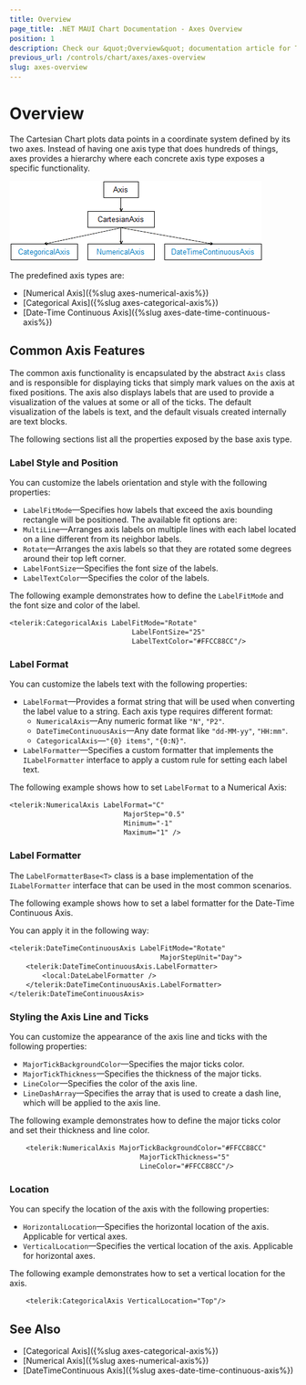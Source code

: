```yaml
---
title: Overview
page_title: .NET MAUI Chart Documentation - Axes Overview
position: 1
description: Check our &quot;Overview&quot; documentation article for Telerik Chart for .NET MAUI.
previous_url: /controls/chart/axes/axes-overview
slug: axes-overview
---
```


# Overview

The Cartesian Chart plots data points in a coordinate system defined by its two axes. Instead of having one axis type that does hundreds of things, axes provides a hierarchy where each concrete axis type exposes a specific functionality.

![Axes Class Diagram](images/axes-class-diagram.png)

The predefined axis types are:

- [Numerical Axis]({%slug axes-numerical-axis%})
- [Categorical Axis]({%slug axes-categorical-axis%})
- [Date-Time Continuous Axis]({%slug axes-date-time-continuous-axis%})

## Common Axis Features

The common axis functionality is encapsulated by the abstract `Axis` class and is responsible for displaying ticks that simply mark values on the axis at fixed positions. The axis also displays labels that are used to provide a visualization of the values at some or all of the ticks. The default visualization of the labels is text, and the default visuals created internally are text blocks.

The following sections list all the properties exposed by the base axis type.

### Label Style and Position

You can customize the labels orientation and style with the following properties:

- `LabelFitMode`&mdash;Specifies how labels that exceed the axis bounding rectangle will be positioned. The available fit options are:
 - `MultiLine`&mdash;Arranges axis labels on multiple lines with each label located on a line different from its neighbor labels.
 - `Rotate`&mdash;Arranges the axis labels so that they are rotated some degrees around their top left corner.
- `LabelFontSize`&mdash;Specifies the font size of the labels.
- `LabelTextColor`&mdash;Specifies the color of the labels.

The following example demonstrates how to define the `LabelFitMode` and the font size and color of the label.

```XAML
<telerik:CategoricalAxis LabelFitMode="Rotate"
							  LabelFontSize="25"
							  LabelTextColor="#FFCC88CC"/>
```

### Label Format

You can customize the labels text with the following properties:

- `LabelFormat`&mdash;Provides a format string that will be used when converting the label value to a string. Each axis type requires different format:
  - `NumericalAxis`&mdash;Any numeric format like `"N"`, `"P2"`.
  - `DateTimeContinuousAxis`&mdash;Any date format like `"dd-MM-yy"`, `"HH:mm"`.
  - `CategoricalAxis`&mdash;`"{0} items"`, `"{0:N}"`.
- `LabelFormatter`&mdash;Specifies a custom formatter that implements the `ILabelFormatter` interface to apply a custom rule for setting each label text.

The following example shows how to set `LabelFormat` to a Numerical Axis:

```XAML
<telerik:NumericalAxis LabelFormat="C"
							MajorStep="0.5"
							Minimum="-1"
							Maximum="1" />
```

### Label Formatter

The `LabelFormatterBase<T>` class is a base implementation of the `ILabelFormatter` interface that can be used in the most common scenarios.

The following example shows how to set a label formatter for the Date-Time Continuous Axis.

<snippet id='chart-customization-format-axis-labels-label-formatter'/>

You can apply it in the following way:

```XAML
<telerik:DateTimeContinuousAxis LabelFitMode="Rotate"
                                     MajorStepUnit="Day">
    <telerik:DateTimeContinuousAxis.LabelFormatter>
        <local:DateLabelFormatter />
    </telerik:DateTimeContinuousAxis.LabelFormatter>
</telerik:DateTimeContinuousAxis>
```

### Styling the Axis Line and Ticks

You can customize the appearance of the axis line and ticks with the following properties:

- `MajorTickBackgroundColor`&mdash;Specifies the major ticks color.
- `MajorTickThickness`&mdash;Specifies the thickness of the major ticks.
- `LineColor`&mdash;Specifies the color of the axis line.
- `LineDashArray`&mdash;Specifies the array that is used to create a dash line, which will be applied to the axis line.

The following example demonstrates how to define the major ticks color and set their thickness and line color.  

```XAML
	<telerik:NumericalAxis MajorTickBackgroundColor="#FFCC88CC"
								MajorTickThickness="5"
								LineColor="#FFCC88CC"/>
```

### Location

You can specify the location of the axis with the following properties:

- `HorizontalLocation`&mdash;Specifies the horizontal location of the axis. Applicable for vertical axes.
- `VerticalLocation`&mdash;Specifies the vertical location of the axis. Applicable for horizontal axes.

The following example demonstrates how to set a vertical location for the axis.

```XAML
	<telerik:CategoricalAxis VerticalLocation="Top"/>
```

## See Also

- [Categorical Axis]({%slug axes-categorical-axis%})
- [Numerical Axis]({%slug axes-numerical-axis%})
- [DateTimeContinuous Axis]({%slug axes-date-time-continuous-axis%})
